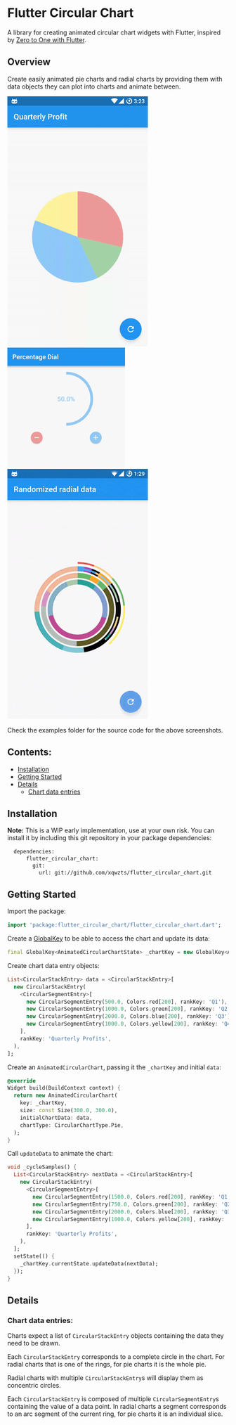 # Flutter Circular Chart

A library for creating animated circular chart widgets with Flutter, inspired by [Zero to One with Flutter](https://medium.com/dartlang/zero-to-one-with-flutter-43b13fd7b354).

## Overview

Create easily animated pie charts and radial charts by providing them with data objects they can plot into charts and animate between.

![animated pie chart](screenshots/animated_pie_chart_example.gif)
![animated radial chart](screenshots/animated_radial_chart_example_.gif)
![animated_random_radial_chart](screenshots/animated_random_radial_chart_example.gif)

Check the examples folder for the source code for the above screenshots.

## Contents:
- [Installation](#installation)
- [Getting Started](#getting-started)
- [Details](#details)
  - [Chart data entries](#chart-data-entries)


## Installation

__Note:__ This is a WIP early implementation, use at your own risk. You can install it by including this git repository in your package dependencies:

```
  dependencies:
      flutter_circular_chart:
        git:
          url: git://github.com/xqwzts/flutter_circular_chart.git
```

## Getting Started

Import the package:

```dart
import 'package:flutter_circular_chart/flutter_circular_chart.dart';
```

Create a [GlobalKey](https://docs.flutter.io/flutter/widgets/GlobalKey-class.html) to be able to access the chart and update its data:

```dart
final GlobalKey<AnimatedCircularChartState> _chartKey = new GlobalKey<AnimatedCircularChartState>();
```

Create chart data entry objects:

```dart
List<CircularStackEntry> data = <CircularStackEntry>[
  new CircularStackEntry(
    <CircularSegmentEntry>[
      new CircularSegmentEntry(500.0, Colors.red[200], rankKey: 'Q1'),
      new CircularSegmentEntry(1000.0, Colors.green[200], rankKey: 'Q2'),
      new CircularSegmentEntry(2000.0, Colors.blue[200], rankKey: 'Q3'),
      new CircularSegmentEntry(1000.0, Colors.yellow[200], rankKey: 'Q4'),
    ],
    rankKey: 'Quarterly Profits',
  ),
];
```

Create an `AnimatedCircularChart`, passing it the `_chartKey` and initial `data`:

```dart
@override
Widget build(BuildContext context) {
  return new AnimatedCircularChart(
    key: _chartKey,
    size: const Size(300.0, 300.0),
    initialChartData: data,
    chartType: CircularChartType.Pie,
  );
}
```

Call `updateData` to animate the chart:

```dart
void _cycleSamples() {
  List<CircularStackEntry> nextData = <CircularStackEntry>[
    new CircularStackEntry(
      <CircularSegmentEntry>[
        new CircularSegmentEntry(1500.0, Colors.red[200], rankKey: 'Q1'),
        new CircularSegmentEntry(750.0, Colors.green[200], rankKey: 'Q2'),
        new CircularSegmentEntry(2000.0, Colors.blue[200], rankKey: 'Q3'),
        new CircularSegmentEntry(1000.0, Colors.yellow[200], rankKey: 'Q4'),
      ],
      rankKey: 'Quarterly Profits',
    ),
  ];
  setState(() {
    _chartKey.currentState.updateData(nextData);
  });
}
```

## Details

### Chart data entries:

Charts expect a list of `CircularStackEntry` objects containing the data they need to be drawn.

Each `CircularStackEntry` corresponds to a complete circle in the chart. For radial charts that is one of the rings, for pie charts it is the whole pie.

Radial charts with multiple `CircularStackEntry`s will display them as concentric circles.

Each `CircularStackEntry` is composed of multiple `CircularSegmentEntry`s containing the value of a data point. In radial charts a segment corresponds to an arc segment of the current ring, for pie charts it is an individual slice.



